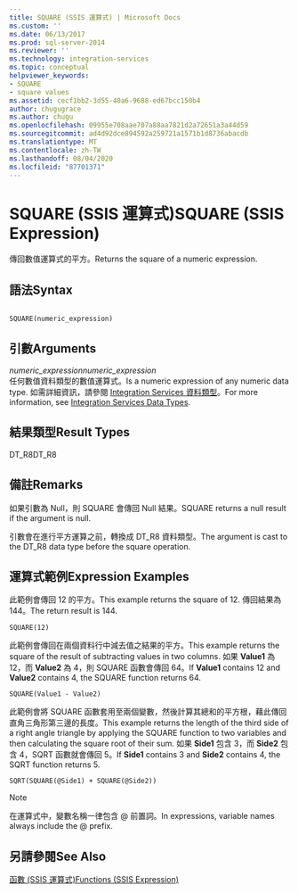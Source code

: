 ```yaml
---
title: SQUARE (SSIS 運算式) | Microsoft Docs
ms.custom: ''
ms.date: 06/13/2017
ms.prod: sql-server-2014
ms.reviewer: ''
ms.technology: integration-services
ms.topic: conceptual
helpviewer_keywords:
- SQUARE
- square values
ms.assetid: cecf1bb2-3d55-40a6-9688-ed67bcc150b4
author: chugugrace
ms.author: chugu
ms.openlocfilehash: 09955e708aae707a88aa7821d2a72651a3a44d59
ms.sourcegitcommit: ad4d92dce894592a259721a1571b1d8736abacdb
ms.translationtype: MT
ms.contentlocale: zh-TW
ms.lasthandoff: 08/04/2020
ms.locfileid: "87701371"
---
```

# <a name="square-ssis-expression"></a><span data-ttu-id="22111-102">SQUARE (SSIS 運算式)</span><span class="sxs-lookup"><span data-stu-id="22111-102">SQUARE (SSIS Expression)</span></span>
  <span data-ttu-id="22111-103">傳回數值運算式的平方。</span><span class="sxs-lookup"><span data-stu-id="22111-103">Returns the square of a numeric expression.</span></span>  
  
## <a name="syntax"></a><span data-ttu-id="22111-104">語法</span><span class="sxs-lookup"><span data-stu-id="22111-104">Syntax</span></span>  
  
```  
  
SQUARE(numeric_expression)  
```  
  
## <a name="arguments"></a><span data-ttu-id="22111-105">引數</span><span class="sxs-lookup"><span data-stu-id="22111-105">Arguments</span></span>  
 <span data-ttu-id="22111-106">*numeric_expression*</span><span class="sxs-lookup"><span data-stu-id="22111-106">*numeric_expression*</span></span>  
 <span data-ttu-id="22111-107">任何數值資料類型的數值運算式。</span><span class="sxs-lookup"><span data-stu-id="22111-107">Is a numeric expression of any numeric data type.</span></span> <span data-ttu-id="22111-108">如需詳細資訊，請參閱 [Integration Services 資料類型](../data-flow/integration-services-data-types.md)。</span><span class="sxs-lookup"><span data-stu-id="22111-108">For more information, see [Integration Services Data Types](../data-flow/integration-services-data-types.md).</span></span>  
  
## <a name="result-types"></a><span data-ttu-id="22111-109">結果類型</span><span class="sxs-lookup"><span data-stu-id="22111-109">Result Types</span></span>  
 <span data-ttu-id="22111-110">DT_R8</span><span class="sxs-lookup"><span data-stu-id="22111-110">DT_R8</span></span>  
  
## <a name="remarks"></a><span data-ttu-id="22111-111">備註</span><span class="sxs-lookup"><span data-stu-id="22111-111">Remarks</span></span>  
 <span data-ttu-id="22111-112">如果引數為 Null，則 SQUARE 會傳回 Null 結果。</span><span class="sxs-lookup"><span data-stu-id="22111-112">SQUARE returns a null result if the argument is null.</span></span>  
  
 <span data-ttu-id="22111-113">引數會在進行平方運算之前，轉換成 DT_R8 資料類型。</span><span class="sxs-lookup"><span data-stu-id="22111-113">The argument is cast to the DT_R8 data type before the square operation.</span></span>  
  
## <a name="expression-examples"></a><span data-ttu-id="22111-114">運算式範例</span><span class="sxs-lookup"><span data-stu-id="22111-114">Expression Examples</span></span>  
 <span data-ttu-id="22111-115">此範例會傳回 12 的平方。</span><span class="sxs-lookup"><span data-stu-id="22111-115">This example returns the square of 12.</span></span> <span data-ttu-id="22111-116">傳回結果為 144。</span><span class="sxs-lookup"><span data-stu-id="22111-116">The return result is 144.</span></span>  
  
```  
SQUARE(12)  
```  
  
 <span data-ttu-id="22111-117">此範例會傳回在兩個資料行中減去值之結果的平方。</span><span class="sxs-lookup"><span data-stu-id="22111-117">This example returns the square of the result of subtracting values in two columns.</span></span> <span data-ttu-id="22111-118">如果 **Value1** 為 12，而 **Value2** 為 4，則 SQUARE 函數會傳回 64。</span><span class="sxs-lookup"><span data-stu-id="22111-118">If **Value1** contains 12 and **Value2** contains 4, the SQUARE function returns 64.</span></span>  
  
```  
SQUARE(Value1 - Value2)  
```  
  
 <span data-ttu-id="22111-119">此範例會將 SQUARE 函數套用至兩個變數，然後計算其總和的平方根，藉此傳回直角三角形第三邊的長度。</span><span class="sxs-lookup"><span data-stu-id="22111-119">This example returns the length of the third side of a right angle triangle by applying the SQUARE function to two variables and then calculating the square root of their sum.</span></span> <span data-ttu-id="22111-120">如果 **Side1** 包含 3，而 **Side2** 包含 4，SQRT 函數就會傳回 5。</span><span class="sxs-lookup"><span data-stu-id="22111-120">If **Side1** contains 3 and **Side2** contains 4, the SQRT function returns 5.</span></span>  
  
```  
SQRT(SQUARE(@Side1) + SQUARE(@Side2))  
```  
  
> [!NOTE]  
>  <span data-ttu-id="22111-121">在運算式中，變數名稱一律包含 \@ 前置詞。</span><span class="sxs-lookup"><span data-stu-id="22111-121">In expressions, variable names always include the \@ prefix.</span></span>  
  
## <a name="see-also"></a><span data-ttu-id="22111-122">另請參閱</span><span class="sxs-lookup"><span data-stu-id="22111-122">See Also</span></span>  
 [<span data-ttu-id="22111-123">函數 &#40;SSIS 運算式&#41;</span><span class="sxs-lookup"><span data-stu-id="22111-123">Functions &#40;SSIS Expression&#41;</span></span>](functions-ssis-expression.md)  
  
  
